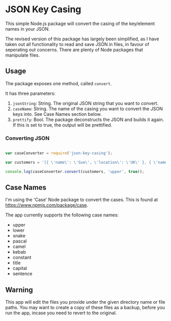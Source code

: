 # JSON Key Casing

This simple Node.js package will convert the casing of the key/element names in your JSON.

The revised version of this package has largely been simplified, as I have taken out all functionality to read and save JSON in files, in favour of seperating out concerns. There are plenty of Node packages that manipulate files.

## Usage

The package exposes one method, called `convert`.

It has three parameters:
1. `jsonString`: String. The original JSON string that you want to convert.
2. `caseName`: String. The name of the casing you want to convert the JSON keys into. See Case Names section below.
3. `prettify`: Bool. The package deconstructs the JSON and builds it again. If this is set to true, the output will be prettified.

### Converting JSON

```javascript

var caseConverter = require('json-key-casing');

var customers = '[{ \'name\': \'Sue\', \'location\': \'UK\' }, { \'name\': \'Mike\', \'location\': \'US\' }]';

console.log(caseConverter.convert(customers, 'upper', true));

```

## Case Names

I'm using the 'Case' Node package to convert the cases. This is found at https://www.npmjs.com/package/case.

The app currently supports the following case names:
* upper
* lower
* snake
* pascal
* camel
* kebab
* constant
* title
* capital
* sentence

## Warning

This app will edit the files you provide under the given directory name or file paths. You may want to create a copy of these files as a backup, before you run the app, incase you need to revert to the original.